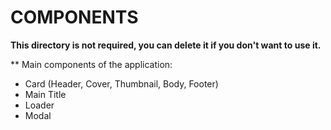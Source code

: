 # COMPONENTS

**This directory is not required, you can delete it if you don't want to use it.**

\*\* Main components of the application:

- Card (Header, Cover, Thumbnail, Body, Footer)
- Main Title
- Loader
- Modal
